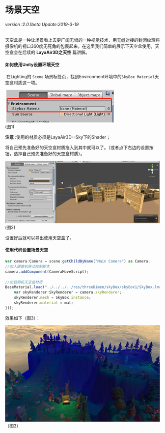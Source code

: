 # 场景天空

###### *version :2.0.1beta   Update:2019-3-19*

天空盒是一种让场景看上去更广阔无垠的一种视觉技术，用无缝对接的封闭纹理将摄像机的视口360度无死角的包裹起来。在这里我们简单的展示下天空盒使用，天空盒会在后续的 **LayaAir3D之天空** 篇讲解。

#### 如何使用Unity设置环境天空

​	在Lighting的 `Scene` 场景标签页，找到Environment环境中的`SkyBox Material`天空盒材质这一项。

​	![](img/1.png)<br>(图1)

**注意** :使用的材质必须是LayaAir3D--Sky下的Shader；

将自己预先准备好的天空盒材质拖入到其中就可以了。（或者点下右边的设置按钮，选择自己预先准备好的天空盒材质）。

![](img/2.gif)<br>(图2)

设置好后就可以导出使用天空盒了。

#### 使用代码设置场景天空

```typescript
var camera:Camera = scene.getChildByName("Main Camera") as Camera;
//加入摄像机移动控制脚本
camera.addComponent(CameraMoveScript);

//加载相机天空盒材质
BaseMaterial.load("../../../../res/threeDimen/skyBox/skyBox1/SkyBox.lmat", Handler.create(null, function(mat:BaseMaterial):void {
    var skyRenderer:SkyRenderer = camera.skyRenderer;
    skyRenderer.mesh = SkyBox.instance;
    skyRenderer.material = mat;
}));
```

效果如下（图3）：

![](img/3.png)<br>（图3）

